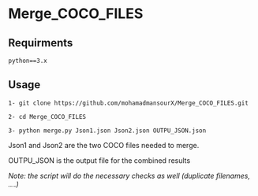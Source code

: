 # Merge_COCO_FILES

## Requirments
`python==3.x`

## Usage
```
1- git clone https://github.com/mohamadmansourX/Merge_COCO_FILES.git

2- cd Merge_COCO_FILES

3- python merge.py Json1.json Json2.json OUTPU_JSON.json
```


Json1 and Json2 are the two COCO files needed to merge.

OUTPU_JSON is the output file for the combined results

*Note: the script will do the necessary checks as well (duplicate filenames, ....)*
